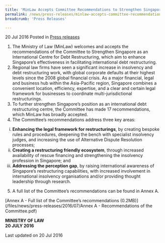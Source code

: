 ```yaml
---
title: 'MinLaw Accepts Committee Recommendations to Strengthen Singapore’s Debt Restructuring Framework'
permalink: /news/press-releases/minlaw-accepts-committee-recommendations-to-strengthen-singapore
breadcrumb: 'Press Releases'

---
```



20 Jul 2016 Posted in [Press releases](/news/press-releases)


<ol>
<li>The Ministry of Law (MinLaw) welcomes and accepts the recommendations of the Committee to Strengthen Singapore as an International Centre for Debt Restructuring, which aim to enhance Singapore’s effectiveness in facilitating international debt restructuring.
 </li>

<li> Regional law firms have seen a significant increase in insolvency and debt restructuring work, with global corporate defaults at their highest levels since the 2008 global financial crisis. As a major financial, legal and business hub within the Asia-Pacific region, Singapore combines a convenient location, efficiency, expertise, and a clear and certain legal framework for businesses to coordinate multi-jurisdictional restructurings. </li>


<li>To further strengthen Singapore’s position as an international debt restructuring centre, the Committee has made 17 recommendations, which MinLaw has broadly accepted.</li>

 

<li> The Committee’s recommendations address three key areas:</li>
</ol>
<ol style="list-style-type: lower-roman;">
 <li> <strong>Enhancing the legal framework for restructurings</strong>, by creating bespoke rules and procedures, deepening the bench with specialist insolvency judges, and increasing the use of Alternative Dispute Resolution processes;</li>
 
 <li><strong>Creating a restructuring friendly ecosystem</strong>, through increased availability of rescue financing and strengthening the insolvency profession in Singapore; and</li>
 
 <li><strong>Addressing the perception gap</strong>, by raising international awareness of Singapore’s restructuring capabilities, with increased involvement in international insolvency organisations and/or providing thought leadership through research.</li>
</ol>
 

 
<ol start="5">
 <li>A full list of the Committee’s recommendations can be found in Annex A.</li>
</ol>
 
[Annex A - Full list of the Committee’s recommendations (0.2MB)](/files/news/press-releases/2016/07/Annex A - Recommendations of the Committee.pdf)
 

**MINISTRY OF LAW**  
**20 JULY 2016**


<p class="right-side-updated">Last updated on 20 Jul 2016</p>
